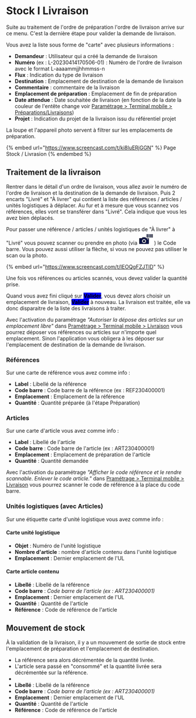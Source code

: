 # Stock I Livraison

Suite au traitement de l'ordre de préparation l'ordre de livraison arrive sur ce menu. C'est la dernière étape pour valider la demande de livraison.

Vous avez la liste sous forme de "carte" avec plusieurs informations :&#x20;

* **Demandeur** : Utilisateur qui a créé la demande de livraison
* **Numéro** (ex : L-20230414170506-01) : Numéro de l'ordre de livraison avec le format L-aaaammjjhhmmss-n
* **Flux** : Indication du type de livraison
* **Destination** : Emplacement de destination de la demande de livraison
* **Commentaire** : commentaire de la livraison
* **Emplacement de préparation** : Emplacement de fin de préparation
* **Date attendue** : Date souhaitée de livraison (en fonction de la date la couleur de l'entête change voir [Paramétrage > Terminal mobile > Préparations/Livraisons](../../parametrages/terminal-mobile/preparation-livraison.md))
* **Projet** : Indication du projet de la livraison issu du référentiel projet

La loupe et l'appareil photo servent à filtrer sur les emplacements de préparation.

{% embed url="https://www.screencast.com/t/ki8luERjGGN" %}
Page Stock / Livrasion
{% endembed %}

## Traitement de la livraison

Rentrer dans le détail d'un ordre de livraison, vous allez avoir le numéro de l'ordre de livraison et la destination de la demande de livraison. Puis 2 encarts "Livré" et "À livrer" qui contient la liste des références / articles / unités logistiques à déplacer. Au fur et à mesure que vous scannez vos références, elles vont se transférer dans "Livré". Cela indique que vous les avez bien déplacés.

Pour passer une référence / articles / unités logistiques de "À livrer" à "Livré" vous pouvez scanner ou prendre en photo (via ![](<../../.gitbook/assets/Capture d’écran 2023-04-18 à 14.37.51.png>)) le Code barre. Vous pouvez aussi utiliser la flèche, si vous ne pouvez pas utiliser le scan ou la photo.

{% embed url="https://www.screencast.com/t/IEOQgFZJTlD" %}

Une fois vos références ou articles scannés, vous devez valider la quantité prise.

Quand vous avez fini cliqué sur <mark style="background-color:blue;">**Valider**</mark>, vous devez alors choisir un emplacement de livraison, <mark style="background-color:blue;">**Valider**</mark> à nouveau. La livraison est traitée, elle va donc disparaitre de la liste des livraisons à traiter.

Avec l'activation du paramétrage _"Autoriser la dépose des articles sur un emplacement libre"_ dans [Pramétrage > Terminal mobile > Livraison](../../parametrages/terminal-mobile/livraisons.md)  vous pourrez déposer vos références ou articles sur n'importe quel emplacement. Sinon l'application vous obligera à les déposer sur l'emplacement de destination de la demande de livraison.

### Références

Sur une carte de référence vous avez comme info :&#x20;

* **Label** : Libellé de la référence
* **Code barre** : Code barre de la référence (ex : REF230400001)&#x20;
* **Emplacement** : Emplacement de la référence&#x20;
* **Quantité** : Quantité préparée (à l'étape Préparation)

### Articles

Sur une carte d'article vous avez comme info :&#x20;

* **Label** : Libellé de l'article
* **Code barre** : Code barre de l'article (ex : ART230400001)&#x20;
* **Emplacement** : Emplacement de préparation de l'article&#x20;
* **Quantité** : Quantité demandée

Avec l'activation du paramétrage _"Afficher le code référence et le rendre scannable. Enlever le code article."_ dans [Pramétrage > Terminal mobile > Livraison](../parametrage/demandes/livraisons/)  vous pourrez scanner le code de référence à la place du code barre.

### Unités logistiques (avec Articles)

Sur une étiquette carte d'unité logistique vous avez comme info :&#x20;

#### Carte unité logistique

* **Objet** : Numéro de l'unité logistique
* **Nombre d'article** : nombre d'article contenu dans l'unité logistique&#x20;
* **Emplacement** : Dernier emplacement de l'UL

#### Carte article contenu

* **Libellé** : Libellé de la référence
* **Code barre** : _Code barre de l'article (ex : ART230400001)_&#x20;
* **Emplacement** : Dernier emplacement de l'UL&#x20;
* **Quantité** : Quantité de l'article
* **Référence** : Code de référence de l'article

## Mouvement de stock

À la validation de la livraison, il y a un mouvement de sortie de stock entre l'emplacement de préparation et l'emplacement de destination.&#x20;

* La référence sera alors décrémentée de la quantité livrée.&#x20;
* L'article sera passé en "consommé" et la quantité livrée sera décrémentée sur la référence.
*
* **Libellé** : Libellé de la référence
* **Code barre** : _Code barre de l'article (ex : ART230400001)_&#x20;
* **Emplacement** : Dernier emplacement de l'UL&#x20;
* **Quantité** : Quantité de l'article
* **Référence** : Code de référence de l'article
